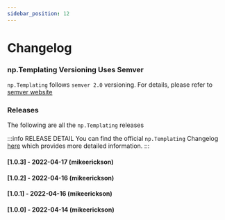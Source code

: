 ```yaml
---
sidebar_position: 12
---
```


# Changelog

### np.Templating Versioning Uses Semver
`np.Templating` follows `semver 2.0` versioning. For details, please refer to [semver website](https://semver.org/)

### Releases
The following are all the `np.Templating` releases

:::info RELEASE DETAIL
You can find the official `np.Templating` Changelog [here](https://github.com/NotePlan/plugins/blob/main/np.Templating/CHANGELOG.md) which provides more detailed information.
:::

#### [1.0.3] - 2022-04-17 (mikeerickson)

#### [1.0.2] - 2022-04-16 (mikeerickson)

#### [1.0.1] - 2022-04-16 (mikeerickson)

#### [1.0.0] - 2022-04-14 (mikeerickson)
